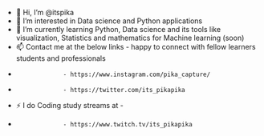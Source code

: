 - 👋 Hi, I’m @itspika
- 👀 I’m interested in Data science and Python applications
- 🌱 I’m currently learning Python, Data science and its tools like visualization, Statistics and mathematics for Machine learning (soon) 
- 📫 Contact me at the below links - happy to connect with fellow learners students and professionals
-                  - https://www.instagram.com/pika_capture/
-                  - https://twitter.com/its_pikapika  
- ⚡ I do Coding study streams at - 
-                  - https://www.twitch.tv/its_pikapika          
<!---
itspika/itspika is a ✨ special ✨ repository because its `README.md` (this file) appears on your GitHub profile.
You can click the Preview link to take a look at your changes.
--->
